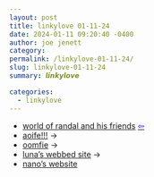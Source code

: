 ```yaml
---
layout: post
title: linkylove 01-11-24
date: 2024-01-11 09:20:40 -0400
author: joe jenett
category: 
permalink: /linkylove-01-11-24/
slug: linkylove-01-11-24
summary: 𝙡𝙞𝙣𝙠𝙮𝙡𝙤𝙫𝙚

categories:
  - linkylove
---
```

<ul class="linkylove">
	<li><a href="https://ranfren.neocities.org/">world of randal and his friends</a>  <a title="source" href="https://voyager.neocities.org/"><span style="color:blue;">&#8678;</span></a></li>
	<li><a title="aoife!!!" href="https://enby.space/">aoife!!!</a> <span title="led to site shown below">&#8594;</span></li>
	<li><a title="oomfie" href="https://oomfie.town/">oomfie</a> <span title="led to site shown below">&#8594;</span></li>
	<li><a title="luna’s webbed site" href="https://janluna.eu.org/">luna’s webbed site</a> <span title="led to site shown below">&#8594;</span></li>
	<li><a title="nano’s website" href="https://nano.lgbt/">nano’s website </a></li>
</ul>

<a style="display:none;" href="https://brid.gy/publish/mastodon"><small>(cross-posted to mastodon)</small></a>